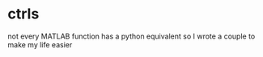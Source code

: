 # ctrls
not every MATLAB function has a python equivalent so I wrote a couple to make my life easier
